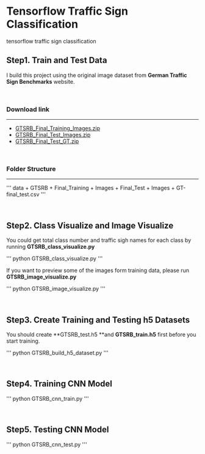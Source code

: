 # Tensorflow Traffic Sign Classification

tensorflow traffic sign classification

## Step1. Train and Test Data

I build this project using the original image dataset from **German Traffic Sign Benchmarks** website.

<br />

### Download link
***
- [GTSRB_Final_Training_Images.zip](http://benchmark.ini.rub.de/Dataset/GTSRB_Final_Training_Images.zip) 
-  [GTSRB_Final_Test_Images.zip](http://benchmark.ini.rub.de/Dataset/GTSRB_Final_Test_Images.zip) 
- [GTSRB_Final_Test_GT.zip](http://benchmark.ini.rub.de/Dataset/GTSRB_Final_Test_GT.zip) 

<br />

### Folder Structure
***
'''
data
    + GTSRB
	+ Final_Training
	    + Images
	+ Final_Test
	    + Images
	+ GT-final_test.csv
'''

<br />

##  Step2. Class Visualize and Image Visualize

You could get total class number and traffic sigh names for each class by running **GTSRB_class_visualize.py**

'''	
python GTSRB_class_visualize.py
'''

If you want to preview some of the images form training data, please run **GTSRB_image_visualize.py**

'''
python GTSRB_image_visualize.py
'''

<br />

## Step3. Create Training and Testing h5 Datasets

You should create **GTSRB_test.h5 **and **GTSRB_train.h5** first before you start training.

'''
python GTSRB_build_h5_dataset.py
'''

<br />

## Step4. Training CNN Model

'''
    python GTSRB_cnn_train.py
'''

<br />

## Step5. Testing CNN Model

'''
    python GTSRB_cnn_test.py 
'''